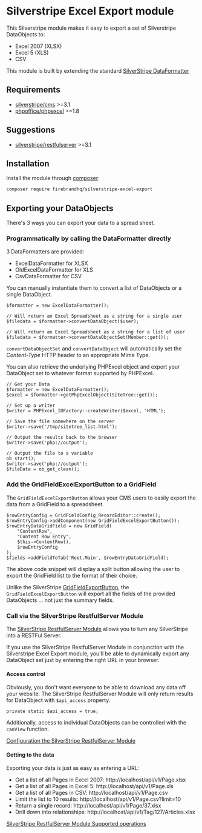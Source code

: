 # Silverstripe Excel Export module
This Silverstripe module makes it easy to export a set of Silverstripe DataObjects to:
* Excel 2007 (XLSX)
* Excel 5 (XLS)
* CSV

This module is built by extending the standard [SilverStripe DataFormatter](http://api.silverstripe.org/3.1/class-DataFormatter.html)

## Requirements

 * [silverstripe/cms](https://github.com/silverstripe/silverstripe-cms) >=3.1
 * [phpoffice/phpexcel](https://github.com/PHPOffice/PHPExcel) >=1.8

## Suggestions
* [silverstripe/restfulserver](https://github.com/silverstripe/silverstripe-restfulserver) >=3.1

## Installation

Install the module through [composer](http://getcomposer.org):

```bash
composer require firebrandhq/silverstripe-excel-export
```

## Exporting your DataObjects
There's 3 ways you can export your data to a spread sheet.

### Programmatically by calling the DataFormatter directly
3 DataFormatters are provided:
* ExcelDataFormatter for XLSX
* OldExcelDataFormatter for XLS
* CsvDataFormatter for CSV

You can manually instantiate them to convert a list of DataObjects or a single DataObject.

```
$formatter = new ExcelDataFormatter();

// Will return an Excel Spreadsheet as a string for a single user
$filedata = $formatter->convertDataObject($user);

// Will return an Excel Spreadsheet as a string for a list of user
$filedata = $formatter->convertDataObjectSet(Member::get());
```

`convertDataObjectSet` and `convertDataObject` will automatically set the _Content-Type_ HTTP header to an appropriate Mime Type.

You can also retrieve the underlying PHPExcel object and export your DataObject set to whatever format supported by PHPExcel.

```
// Get your Data
$formatter = new ExcelDataFormatter();
$excel = $formatter->getPhpExcelObject(SiteTree::get());

// Set up a writer
$writer = PHPExcel_IOFactory::createWriter($excel, 'HTML');

// Save the file somewhere on the server
$writer->save('/tmp/sitetree_list.html');

// Output the results back to the browser
$writer->save('php://output');

// Output the file to a variable
ob_start();
$writer->save('php://output');
$fileData = ob_get_clean();
```

### Add the GridFieldExcelExportButton to a GridField
The `GridFieldExcelExportButton` allows your CMS users to easily export the data from a GridField to a spreadsheet.

```
$rowEntryConfig = GridFieldConfig_RecordEditor::create();
$rowEntryConfig->addComponent(new GridFieldExcelExportButton());
$rowEntryDataGridField = new GridField(
    "ContentRow",
    "Content Row Entry",
    $this->ContentRow(),
    $rowEntryConfig
);
$fields->addFieldToTab('Root.Main', $rowEntryDataGridField);
```

The above code snippet will display a split button allowing the user to export the GridField list to the format of their choice.

Unlike the SilverStripe [GridFieldExportButton](http://api.silverstripe.org/3.1/class-GridFieldExportButton.html), the `GridFieldExcelExportButton` will export all the fields of the provided DataObjects ... not just the summary fields.

### Call via the SilverStripe RestfulServer Module
The [SilverStripe RestfulServer Module](https://github.com/silverstripe/silverstripe-restfulserver) allows you to turn any SilverStripe into a RESTFul Server.

If you use the SilverStripe RestfulServer Module in conjunction with the Silverstripe Excel Export module, you'll be able to dynamically export any DataObject set just by entering the right URL in your browser.

#### Access control
Obviously, you don't want everyone to be able to download any data off your website. The SilverStripe RestfulServer Module will only return results for DataObject with `$api_access` property.

```
private static $api_access = true;
```

Additionally, access to individual DataObjects can be controlled with the `canView` function.

[Configuration the SilverStripe RestfulServer Module ](https://github.com/silverstripe/silverstripe-restfulserver#configuration)

#### Getting to the data
Exporting your data is just as easy as entering a URL:
* Get a list of all Pages in Excel 2007: http://localhost/api/v1/Page.xlsx
* Get a list of all Pages in Excel 5: http://localhost/api/v1/Page.xls
* Get a list of all Pages in CSV: http://localhost/api/v1/Page.csv
* Limit the list to 10 results: http://localhost/api/v1/Page.csv?limit=10
* Return a single record: http://localhost/api/v1/Page/37.xlsx
* Drill down into relationships: http://localhost/api/v1/Tag/127/Articles.xlsx

[SilverStripe RestfulServer Module Supported operations](https://github.com/silverstripe/silverstripe-restfulserver#supported-operations)
